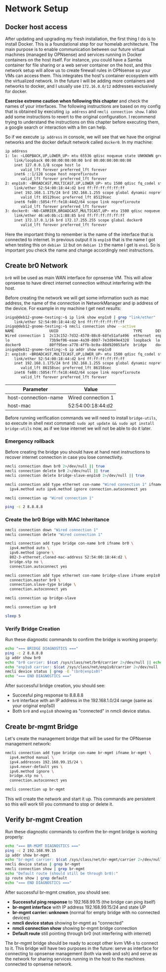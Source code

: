 # Network Setup

## Docker host access

After updating and upgrading my fresh installation, the first thing I do is to install Docker. This is a foundational step for our homelab architecture. The main purpose is to enable communication between our future virtual machines (managed by OPNsense) and services running in Docker containers on the host itself. For instance, you could have a Samba container for file sharing or a web server container on the host, and this network setup will allow us to create firewall rules in OPNsense so your VMs can access them. This integrates the host's container ecosystem with the virtualized network. In the future I will be adding more containers and networks to docker, and I usually use `172.16.0.0/12` addresses exclusively for docker.

**Exercise extreme caution when following this chapter** and check the names of your interfaces. The following instructions are based on my config that is obtained by executing `ip address` and `nmcli connection show`. I also add some instructions to revert to the original configuration. I recommend trying to understand the instructions on this chapter before executing them, a google search or interaction with a llm can help.

So if we execute `ip address` in console, we will see that we have the original networks and the docker default network called `docker0`. In my machine:

```bash
ip address
1: lo: <LOOPBACK,UP,LOWER_UP> mtu 65536 qdisc noqueue state UNKNOWN group default qlen 1000
    link/loopback 00:00:00:00:00:00 brd 00:00:00:00:00:00
    inet 127.0.0.1/8 scope host lo
       valid_lft forever preferred_lft forever
    inet6 ::1/128 scope host noprefixroute 
       valid_lft forever preferred_lft forever
2: enp1s0: <BROADCAST,MULTICAST,UP,LOWER_UP> mtu 1500 qdisc fq_codel state UP group default qlen 1000
    link/ether 52:54:00:18:44:d2 brd ff:ff:ff:ff:ff:ff
    inet 192.168.1.175/24 brd 192.168.1.255 scope global dynamic noprefixroute enp1s0
       valid_lft 85129sec preferred_lft 85129sec
    inet6 fe80::5054:ff:fe18:44d2/64 scope link noprefixroute 
       valid_lft forever preferred_lft forever
3: docker0: <NO-CARRIER,BROADCAST,MULTICAST,UP> mtu 1500 qdisc noqueue state DOWN group default 
    link/ether 46:e0:0b:c1:88:85 brd ff:ff:ff:ff:ff:ff
    inet 172.17.0.1/16 brd 172.17.255.255 scope global docker0
       valid_lft forever preferred_lft forever
```

Here the important thing to remember is the name of the interface that is connected to internet. In previous output it is `enp1s0` that is the name I got when testing this on `debian 12` but on `debian 13` the name I get is `eno1`. So is important you check the name and change accordingly next instructions.

## Create br0 Network

`br0` will be used as main WAN interface for opnsense VM. This will allow opnsense to have direct internet connection without interfering with the host.

Before creating the network we will get some information such as mac address, the name of the connection in NetworkManager and ip address of the device. For example in my machine I get next results:

```bash
inigo@deb12-gnome-testing:~$ ip link show enp1s0 | grep "link/ether"
    link/ether 52:54:00:18:44:d2 brd ff:ff:ff:ff:ff:ff
inigo@deb12-gnome-testing:~$ nmcli connection show --active
NAME                UUID                                  TYPE      DEVICE  
Wired connection 1  2c13c152-7d32-4578-88c0-68fe51afa496  ethernet  enp1s0  
lo                  73b9ef06-eaae-4a30-8007-7e3d049e4328  loopback  lo      
docker0             80ff95ee-a778-4ffb-bc0a-88d920053afe  bridge    docker0 
inigo@deb12-gnome-testing:~$ ip addr show enp1s0
2: enp1s0: <BROADCAST,MULTICAST,UP,LOWER_UP> mtu 1500 qdisc fq_codel state UP group default qlen 1000
    link/ether 52:54:00:18:44:d2 brd ff:ff:ff:ff:ff:ff
    inet 192.168.1.175/24 brd 192.168.1.255 scope global dynamic noprefixroute enp1s0
       valid_lft 86158sec preferred_lft 86158sec
    inet6 fe80::5054:ff:fe18:44d2/64 scope link noprefixroute 
       valid_lft forever preferred_lft forever
```

| Parameter                   | Value                              |
| --------------------------- | ---------------------------------- |
| host-connection-name        | Wired connection 1                 |
| host-mac                    | 52:54:00:18:44:d2                  |


Before running verification commands we will need to install `bridge-utils`, so execute in shell next command: `sudo apt update && sudo apt install bridge-utils` now, as if we lose internet we will not be able to do it later.


### Emergency rollback

Before creating the bridge you should have at hand next instructions to recover internet connection in case you lose connectivity.

```bash
nmcli connection down br0 2>/dev/null || true
nmcli connection delete br0 2>/dev/null || true
nmcli connection delete bridge-slave-enp1s0 2>/dev/null || true

nmcli connection add type ethernet con-name "Wired connection 1" ifname enp1s0 \
  ipv4.method auto ipv6.method ignore connection.autoconnect yes

nmcli connection up "Wired connection 1"

ping -c 2 8.8.8.8
```

### Create the br0 Brige with MAC Inheritance

```bash
nmcli connection down "Wired connection 1"
nmcli connection delete "Wired connection 1"

nmcli connection add type bridge con-name br0 ifname br0 \
  ipv4.method auto \
  ipv6.method ignore \
  802-3-ethernet.cloned-mac-address 52:54:00:18:44:d2 \
  bridge.stp no \
  connection.autoconnect yes

nmcli connection add type ethernet con-name bridge-slave ifname enp1s0 \
  connection.master br0 \
  connection.slave-type bridge \
  connection.autoconnect yes

nmcli connection up bridge-slave

nmcli connection up br0

sleep 5
```

### Verify Bridge Creation

Run these diagnostic commands to confirm the bridge is working properly:

```bash
echo "=== BRIDGE DIAGNOSTICS ==="
ping -c 2 8.8.8.8
ip addr show br0
echo "br0 carrier: $(cat /sys/class/net/br0/carrier 2>/dev/null || echo 'unknown')"
echo "enp1s0 carrier: $(cat /sys/class/net/enp1s0/carrier 2>/dev/null || echo 'unknown')"
nmcli device status | grep -E "(br0|enp1s0)"
echo "=== END DIAGNOSTICS ==="
```

After successful bridge creation, you should see:

- Succesful ping response to 8.8.8.8
- `br0` interface with an IP address in the 192.168.1.0/24 range (same as your original enp1s0)
- Both `br0` and `enp1s0` showing as "connected" in nmcli device status.

## Create br-mgmt Bridge

Let's create the management bridge that will be used for the OPNsense management network:

```bash
nmcli connection add type bridge con-name br-mgmt ifname br-mgmt \
  ipv4.method manual \
  ipv4.addresses 192.168.99.15/24 \
  ipv4.never-default yes \
  ipv6.method ignore \
  bridge.stp no \
  connection.autoconnect yes

nmcli connection up br-mgmt
```

This will create the network and start it up. This commands are persistent so this will work till you command to stop or delete it.

## Verify br-mgmt Creation

Run these diagnostic commands to confirm the br-mgmt bridge is working properly:

```bash
echo "=== BR-MGMT DIAGNOSTICS ==="
ping -c 2 192.168.99.15
ip addr show br-mgmt
echo "br-mgmt carrier: $(cat /sys/class/net/br-mgmt/carrier 2>/dev/null || echo 'unknown')"
nmcli device status | grep br-mgmt
nmcli connection show | grep br-mgmt
echo "Default route (should still be through br0):"
ip route show | grep default
echo "=== END DIAGNOSTICS ==="
```

After successful br-mgmt creation, you should see:

- **Successful ping response** to 192.168.99.15 (the bridge can ping itself)
- **br-mgmt interface** with IP address 192.168.99.15/24 and state UP
- **br-mgmt carrier: unknown** (normal for empty bridge with no connected devices)
- **nmcli device status** showing br-mgmt as "connected"
- **nmcli connection show** showing br-mgmt bridge connection
- **Default route** still pointing through br0 (not interfering with internet)

The br-mgmt bridge should be ready to accept other kvm VM-s to connect to it. This bridge will have two purposes in the future: serve as interface for connecting to opnsense management (both via web and ssh) and serve as the network for sharing services running in the host to the machines connected to opnsense network.

